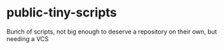 # public-tiny-scripts
Bunch of scripts, not big enough to deserve a repository on their own, but needing a VCS 
